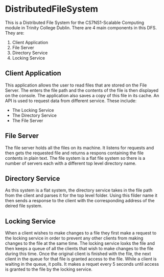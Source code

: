 # DistributedFileSystem
This is a Distributed File System for the CS7NS1-Scalable Computing module in Trinity College Dublin. There are 4 main components in this DFS. They are:
1. Client Application
2. File Server
3. Directory Service
4. Locking Service

## Client Application
This application allows the user to read files that are stored on the File Server. The enters the file path and the contents of the file is then displayed on the console. The application also saves a copy of this file in its cache. An API is used to request data from different service. These include:
- The Locking Service
- The Directory Service
- The File Server

## File Server
The file server holds all the files on its machine. It listens for requests and then gets the requested file and returns a respons containing the file contents in plain text. The file system is a flat file system so there is a number of servers each with a different top level directory name.

## Directory Service
As this system is a flat system, the directory service takes in the file path from the client and parses it for the top level folder. Using this filder name it then sends a response to the client with the corresponding address of the deired file system.

## Locking Service
When a client wishes to make changes to a file they first make a request to the locking service in order to prevent any other clients from making changes to the file at the same time. The locking service loxks the file and then keeps a queue of all the clients that wish to make changes to the file during this time. Once the original client is finished with the file, the next client in the queue for that file is granted access to the file.
While a client is waiting in the queue, it polls. It makes a requet every 5 seconds until access is granted to the file by the locking service.
